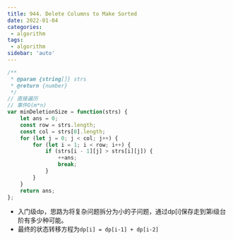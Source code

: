 ```yaml
---
title: 944. Delete Columns to Make Sorted
date: 2022-01-04
categories:
 - algorithm
tags:
 - algorithm
sidebar: 'auto'
---
```


```js
/**
 * @param {string[]} strs
 * @return {number}
 */
// 直接遍历
// 事件O(m*n)
var minDeletionSize = function(strs) {
    let ans = 0;
    const row = strs.length;
    const col = strs[0].length;
    for (let j = 0; j < col; j++) {
        for (let i = 1; i < row; i++) {
            if (strs[i - 1][j] > strs[i][j]) {
                ++ans;
                break;
            }
        }
    }
    return ans;
};
```

* 入门级dp，思路为将复杂问题拆分为小的子问题，通过dp[i]保存走到第i级台阶有多少种可能。
* 最终的状态转移方程为`dp[i] = dp[i-1] + dp[i-2]`

